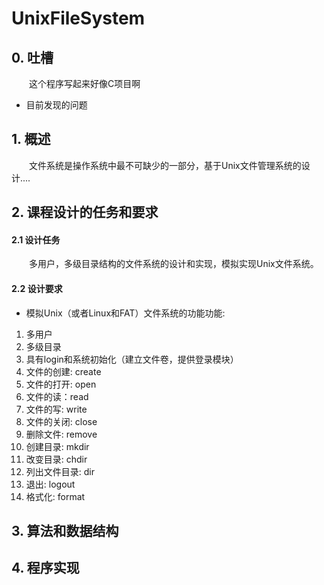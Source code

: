 # UnixFileSystem

## 0. 吐槽
　　这个程序写起来好像C项目啊

- 目前发现的问题


## 1. 概述
　　文件系统是操作系统中最不可缺少的一部分，基于Unix文件管理系统的设计....

## 2. 课程设计的任务和要求

#### 2.1 设计任务
　　多用户，多级目录结构的文件系统的设计和实现，模拟实现Unix文件系统。
#### 2.2 设计要求
- 模拟Unix（或者Linux和FAT）文件系统的功能功能:
1. 多用户
2. 多级目录
3. 具有login和系统初始化（建立文件卷，提供登录模块）
4. 文件的创建: create
5. 文件的打开: open
6. 文件的读：read
7. 文件的写:  write
8. 文件的关闭: close
9. 删除文件: remove
10. 创建目录: mkdir
11. 改变目录: chdir
12. 列出文件目录: dir
13. 退出: logout
14. 格式化: format
　　

## 3. 算法和数据结构
## 4. 程序实现
